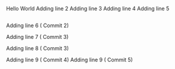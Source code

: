 Hello World
Adding line  2
Adding line  3
Adding line  4
Adding line  5

##

Adding line 6 ( Commit 2)

Adding line 7 ( Commit 3)

Adding line 8 ( Commit 3)

Adding line 9 ( Commit 4)
Adding line 9 ( Commit 5)